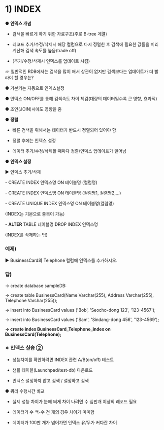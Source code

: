 # 1) INDEX

● **인덱스 개념**

- 검색을 빠르게 하기 위한 자료구조(주로 B-tree 계열)

- 레코드 추가/수정/삭제시 해당 컬럼으로 다시 정렬한 후 검색에 필요한 값들을 미리 계산해 검색 속도를 높음(trade off)

- (추가/수정/삭제시 인덱스를 업데이트 시킴)



☞ 일반적인 RDB에서는 검색을 많이 해서 상관이 없지만 검색보다는 업데이트가 더 빨라야 할 경우는?

● 기본키는 자동으로 인덱스설정

● 인덱스 ON/OFF를 통해 검색속도 차이 체감(대량의 데이터일수록 큰 영향, 효과적)

● 조인(JOIN)시에도 영향을 줌



● **정렬**

- 빠른 검색을 위해서는 데이터가 반드시 정렬되어 있어야 함

- 정렬 후에는 인덱스 설정

- 데이터 추가/수정/삭제할 때마다 정렬/인덱스 업데이트가 일어남



● **인덱스 설정**

▶ 인덱스 추가/삭제

\- CREATE INDEX 인덱스명 ON 테이블명 (컬럼명)



\- CREATE INDEX 인덱스명 ON 테이블명 (컬럼명1, 컬렴명2,...)



\- CREATE UNIQUE INDEX 인덱스명 ON 테이블명(컬렴명)

(INDEX는 기본으로 중복이 가능)



\- **ALTER** TABLE 테이블명 DROP INDEX 인덱스명

(INDEX를 삭제하는 법)



### 예제)

▶ BusinessCard의 Telephone 컬럼에 인덱스를 추가하시오.



### 답)

→ create database sampleDB:

→ create table BusinessCard(Name Varchar(255), Address Varchar(255), Telephone Varchar(255));

→ insert into BusinessCard values ('Bob', 'Seocho-dong 123', '123-4567');

→ insert into BusinessCard values ('Sam', 'Sindang-dong 456', '123-4569');



**→ create index BusinessCard_Telephone_index on BusinessCard(Telephone);**



### ※ 인덱스 실습 ②

- 성능차이를 확인하려면 INDEX 관련 A/B(on/off) 테스트

- 샘플 테이블(Launchpad/test-db) 다운로드

- 인덱스 설정하지 않고 검색 / 설정하고 검색



● 쿼리 수행시간 비교

- 실제 성능 차이가 눈에 띄게 차이 나려면 수 십만개 이상의 레코드 필요

- 데이터가 수 백-수 천 개의 경우 차이가 미미함

- 데이터가 100만 개가 넘어가면 인덱스 유/무가 커다란 차이

